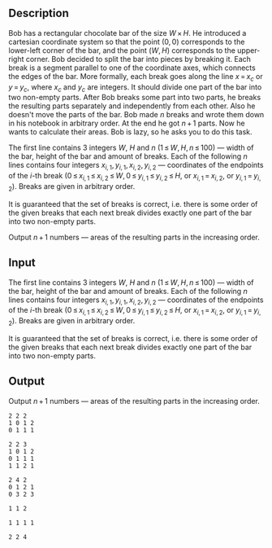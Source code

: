 ## Description

<div><p>Bob has a rectangular chocolate bar of the size <span class="tex-span"><i>W</i> × <i>H</i></span>. He introduced a cartesian coordinate system so that the point <span class="tex-span">(0, 0)</span> corresponds to the lower-left corner of the bar, and the point <span class="tex-span">(<i>W</i>, <i>H</i>)</span> corresponds to the upper-right corner. Bob decided to split the bar into pieces by breaking it. Each break is a segment parallel to one of the coordinate axes, which connects the edges of the bar. More formally, each break goes along the line <span class="tex-span"><i>x</i> = <i>x</i><sub class="lower-index"><i>c</i></sub></span> or <span class="tex-span"><i>y</i> = <i>y</i><sub class="lower-index"><i>c</i></sub></span>, where <span class="tex-span"><i>x</i><sub class="lower-index"><i>c</i></sub></span> and <span class="tex-span"><i>y</i><sub class="lower-index"><i>c</i></sub></span> are integers. It should divide one part of the bar into two non-empty parts. After Bob breaks some part into two parts, he breaks the resulting parts <span class="tex-font-style-bf">separately and independently from each other</span>. Also he doesn't move the parts of the bar. Bob made <span class="tex-span"><i>n</i></span> breaks and wrote them down in his notebook in arbitrary order. At the end he got <span class="tex-span"><i>n</i> + 1</span> parts. Now he wants to calculate their areas. Bob is lazy, so he asks you to do this task.</p></div><div class="input-specification"><p>The first line contains 3 integers <span class="tex-span"><i>W</i></span>, <span class="tex-span"><i>H</i></span> and <span class="tex-span"><i>n</i></span> (<span class="tex-span">1 ≤ <i>W</i>, <i>H</i>, <i>n</i> ≤ 100</span>) — width of the bar, height of the bar and amount of breaks. Each of the following <span class="tex-span"><i>n</i></span> lines contains four integers <span class="tex-span"><i>x</i><sub class="lower-index"><i>i</i>, 1</sub>, <i>y</i><sub class="lower-index"><i>i</i>, 1</sub>, <i>x</i><sub class="lower-index"><i>i</i>, 2</sub>, <i>y</i><sub class="lower-index"><i>i</i>, 2</sub></span> — coordinates of the endpoints of the <span class="tex-span"><i>i</i></span>-th break (<span class="tex-span">0 ≤ <i>x</i><sub class="lower-index"><i>i</i>, 1</sub> ≤ <i>x</i><sub class="lower-index"><i>i</i>, 2</sub> ≤ <i>W</i>, 0 ≤ <i>y</i><sub class="lower-index"><i>i</i>, 1</sub> ≤ <i>y</i><sub class="lower-index"><i>i</i>, 2</sub> ≤ <i>H</i></span>, or <span class="tex-span"><i>x</i><sub class="lower-index"><i>i</i>, 1</sub> = <i>x</i><sub class="lower-index"><i>i</i>, 2</sub></span>, or <span class="tex-span"><i>y</i><sub class="lower-index"><i>i</i>, 1</sub> = <i>y</i><sub class="lower-index"><i>i</i>, 2</sub></span>). Breaks are given in arbitrary order.</p><p>It is guaranteed that the set of breaks is correct, i.e. there is some order of the given breaks that each next break divides exactly one part of the bar into two non-empty parts.</p></div><div class="output-specification"><p>Output <span class="tex-span"><i>n</i> + 1</span> numbers — areas of the resulting parts in the increasing order.</p></div>

## Input

<p>The first line contains 3 integers <span class="tex-span"><i>W</i></span>, <span class="tex-span"><i>H</i></span> and <span class="tex-span"><i>n</i></span> (<span class="tex-span">1 ≤ <i>W</i>, <i>H</i>, <i>n</i> ≤ 100</span>) — width of the bar, height of the bar and amount of breaks. Each of the following <span class="tex-span"><i>n</i></span> lines contains four integers <span class="tex-span"><i>x</i><sub class="lower-index"><i>i</i>, 1</sub>, <i>y</i><sub class="lower-index"><i>i</i>, 1</sub>, <i>x</i><sub class="lower-index"><i>i</i>, 2</sub>, <i>y</i><sub class="lower-index"><i>i</i>, 2</sub></span> — coordinates of the endpoints of the <span class="tex-span"><i>i</i></span>-th break (<span class="tex-span">0 ≤ <i>x</i><sub class="lower-index"><i>i</i>, 1</sub> ≤ <i>x</i><sub class="lower-index"><i>i</i>, 2</sub> ≤ <i>W</i>, 0 ≤ <i>y</i><sub class="lower-index"><i>i</i>, 1</sub> ≤ <i>y</i><sub class="lower-index"><i>i</i>, 2</sub> ≤ <i>H</i></span>, or <span class="tex-span"><i>x</i><sub class="lower-index"><i>i</i>, 1</sub> = <i>x</i><sub class="lower-index"><i>i</i>, 2</sub></span>, or <span class="tex-span"><i>y</i><sub class="lower-index"><i>i</i>, 1</sub> = <i>y</i><sub class="lower-index"><i>i</i>, 2</sub></span>). Breaks are given in arbitrary order.</p><p>It is guaranteed that the set of breaks is correct, i.e. there is some order of the given breaks that each next break divides exactly one part of the bar into two non-empty parts.</p>

## Output

<p>Output <span class="tex-span"><i>n</i> + 1</span> numbers — areas of the resulting parts in the increasing order.</p>





```input1
2 2 2
1 0 1 2
0 1 1 1

```




```input2
2 2 3
1 0 1 2
0 1 1 1
1 1 2 1

```




```input3
2 4 2
0 1 2 1
0 3 2 3

```




```output1
1 1 2
```




```output2
1 1 1 1
```




```output3
2 2 4
```


